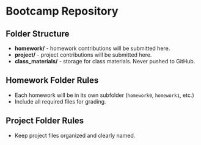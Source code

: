# Bootcamp Repository 
 
## Folder Structure 
- **homework/** - homework contributions will be submitted here. 
- **project/** - project contributions will be submitted here. 
- **class_materials/** - storage for class materials. Never pushed to GitHub. 
 
## Homework Folder Rules 
- Each homework will be in its own subfolder (`homework0`, `homework1`, etc.) 
- Include all required files for grading. 
 
## Project Folder Rules 
- Keep project files organized and clearly named. 
